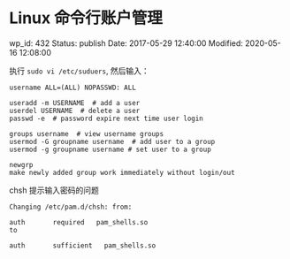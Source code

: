 # Linux 命令行账户管理


wp_id: 432
Status: publish
Date: 2017-05-29 12:40:00
Modified: 2020-05-16 12:08:00


执行 `sudo vi /etc/suduers`, 然后输入：

`username ALL=(ALL) NOPASSWD: ALL`


```
useradd -m USERNAME  # add a user
userdel USERNAME  # delete a user
passwd -e  # password expire next time user login

groups username  # view username groups
usermod -G groupname username  # add user to a group
usermod -g groupname username # set user to a group

newgrp
make newly added group work immediately without login/out
```

chsh 提示输入密码的问题

```
Changing /etc/pam.d/chsh: from:

auth       required   pam_shells.so
to

auth       sufficient   pam_shells.so
```